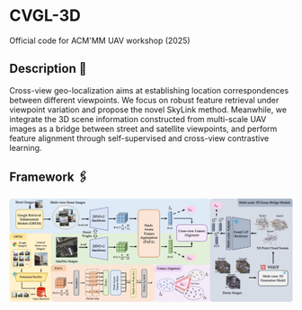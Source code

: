# CVGL-3D
Official code for ACM'MM UAV workshop (2025)

## Description 📜
Cross-view geo-localization aims at establishing location correspondences between different viewpoints. We focus on robust feature retrieval under viewpoint variation and propose the novel SkyLink method. Meanwhile, we integrate the 3D scene information constructed from multi-scale UAV images as a bridge between street and satellite viewpoints, and perform feature alignment through self-supervised and cross-view contrastive learning.

## Framework 🖇️
<td style="text-align: center"><img src="./figures/overview.jpg" alt="Framework" width="800"></td>
